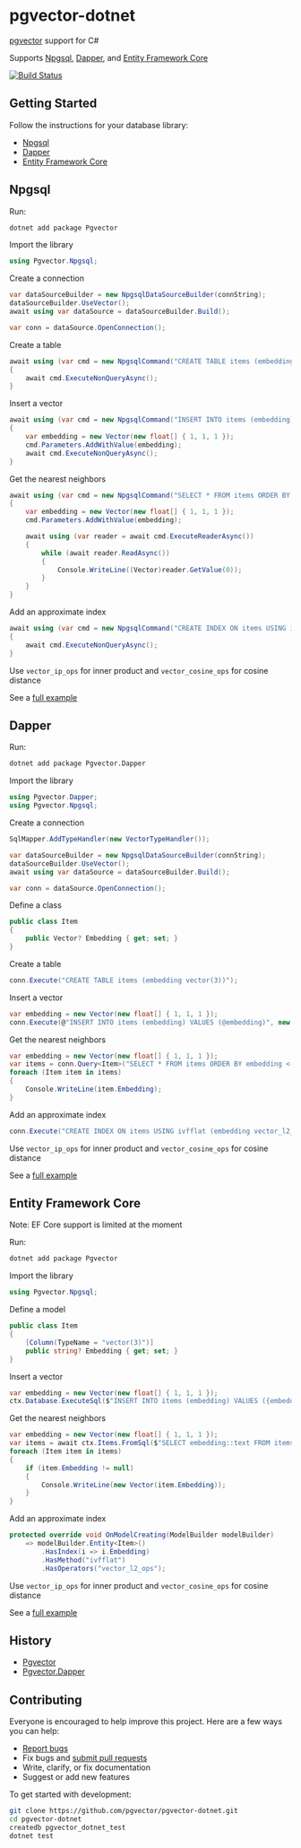 # pgvector-dotnet

[pgvector](https://github.com/pgvector/pgvector) support for C#

Supports [Npgsql](https://github.com/npgsql/npgsql), [Dapper](https://github.com/DapperLib/Dapper), and [Entity Framework Core](https://github.com/dotnet/efcore)

[![Build Status](https://github.com/pgvector/pgvector-dotnet/workflows/build/badge.svg?branch=master)](https://github.com/pgvector/pgvector-dotnet/actions)

## Getting Started

Follow the instructions for your database library:

- [Npgsql](#npgsql)
- [Dapper](#dapper)
- [Entity Framework Core](#entity-framework-core)

## Npgsql

Run:

```sh
dotnet add package Pgvector
```

Import the library

```csharp
using Pgvector.Npgsql;
```

Create a connection

```csharp
var dataSourceBuilder = new NpgsqlDataSourceBuilder(connString);
dataSourceBuilder.UseVector();
await using var dataSource = dataSourceBuilder.Build();

var conn = dataSource.OpenConnection();
```

Create a table

```csharp
await using (var cmd = new NpgsqlCommand("CREATE TABLE items (embedding vector(3))", conn))
{
    await cmd.ExecuteNonQueryAsync();
}
```

Insert a vector

```csharp
await using (var cmd = new NpgsqlCommand("INSERT INTO items (embedding) VALUES ($1)", conn))
{
    var embedding = new Vector(new float[] { 1, 1, 1 });
    cmd.Parameters.AddWithValue(embedding);
    await cmd.ExecuteNonQueryAsync();
}
```

Get the nearest neighbors

```csharp
await using (var cmd = new NpgsqlCommand("SELECT * FROM items ORDER BY embedding <-> $1 LIMIT 5", conn))
{
    var embedding = new Vector(new float[] { 1, 1, 1 });
    cmd.Parameters.AddWithValue(embedding);

    await using (var reader = await cmd.ExecuteReaderAsync())
    {
        while (await reader.ReadAsync())
        {
            Console.WriteLine((Vector)reader.GetValue(0));
        }
    }
}
```

Add an approximate index

```csharp
await using (var cmd = new NpgsqlCommand("CREATE INDEX ON items USING ivfflat (embedding vector_l2_ops)", conn))
{
    await cmd.ExecuteNonQueryAsync();
}
```

Use `vector_ip_ops` for inner product and `vector_cosine_ops` for cosine distance

See a [full example](https://github.com/pgvector/pgvector-dotnet/blob/master/tests/Pgvector.Tests/NpgsqlTests.cs)

## Dapper

Run:

```sh
dotnet add package Pgvector.Dapper
```

Import the library

```csharp
using Pgvector.Dapper;
using Pgvector.Npgsql;
```

Create a connection

```csharp
SqlMapper.AddTypeHandler(new VectorTypeHandler());

var dataSourceBuilder = new NpgsqlDataSourceBuilder(connString);
dataSourceBuilder.UseVector();
await using var dataSource = dataSourceBuilder.Build();

var conn = dataSource.OpenConnection();
```

Define a class

```csharp
public class Item
{
    public Vector? Embedding { get; set; }
}
```

Create a table

```csharp
conn.Execute("CREATE TABLE items (embedding vector(3))");
```

Insert a vector

```csharp
var embedding = new Vector(new float[] { 1, 1, 1 });
conn.Execute(@"INSERT INTO items (embedding) VALUES (@embedding)", new { embedding });
```

Get the nearest neighbors

```csharp
var embedding = new Vector(new float[] { 1, 1, 1 });
var items = conn.Query<Item>("SELECT * FROM items ORDER BY embedding <-> @embedding LIMIT 5", new { embedding });
foreach (Item item in items)
{
    Console.WriteLine(item.Embedding);
}
```

Add an approximate index

```csharp
conn.Execute("CREATE INDEX ON items USING ivfflat (embedding vector_l2_ops)");
```

Use `vector_ip_ops` for inner product and `vector_cosine_ops` for cosine distance

See a [full example](https://github.com/pgvector/pgvector-dotnet/blob/master/tests/Pgvector.Tests/DapperTests.cs)

## Entity Framework Core

Note: EF Core support is limited at the moment

Run:

```sh
dotnet add package Pgvector
```

Import the library

```csharp
using Pgvector.Npgsql;
```

Define a model

```csharp
public class Item
{
    [Column(TypeName = "vector(3)")]
    public string? Embedding { get; set; }
}
```

Insert a vector

```csharp
var embedding = new Vector(new float[] { 1, 1, 1 });
ctx.Database.ExecuteSql($"INSERT INTO items (embedding) VALUES ({embedding.ToString()}::vector)");
```

Get the nearest neighbors

```csharp
var embedding = new Vector(new float[] { 1, 1, 1 });
var items = await ctx.Items.FromSql($"SELECT embedding::text FROM items ORDER BY embedding <-> {embedding.ToString()}::vector LIMIT 5").ToListAsync();
foreach (Item item in items)
{
    if (item.Embedding != null)
    {
        Console.WriteLine(new Vector(item.Embedding));
    }
}
```

Add an approximate index

```csharp
protected override void OnModelCreating(ModelBuilder modelBuilder)
    => modelBuilder.Entity<Item>()
        .HasIndex(i => i.Embedding)
        .HasMethod("ivfflat")
        .HasOperators("vector_l2_ops");
```

Use `vector_ip_ops` for inner product and `vector_cosine_ops` for cosine distance

See a [full example](https://github.com/pgvector/pgvector-dotnet/blob/master/tests/Pgvector.Tests/EntityFrameworkCoreTests.cs)

## History

- [Pgvector](https://github.com/pgvector/pgvector-dotnet/blob/master/src/Pgvector/CHANGELOG.md)
- [Pgvector.Dapper](https://github.com/pgvector/pgvector-dotnet/blob/master/src/Pgvector.Dapper/CHANGELOG.md)

## Contributing

Everyone is encouraged to help improve this project. Here are a few ways you can help:

- [Report bugs](https://github.com/pgvector/pgvector-dotnet/issues)
- Fix bugs and [submit pull requests](https://github.com/pgvector/pgvector-dotnet/pulls)
- Write, clarify, or fix documentation
- Suggest or add new features

To get started with development:

```sh
git clone https://github.com/pgvector/pgvector-dotnet.git
cd pgvector-dotnet
createdb pgvector_dotnet_test
dotnet test
```
